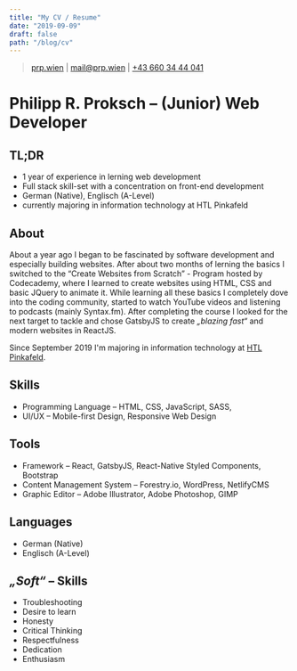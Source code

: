 ```yaml
---
title: "My CV / Resume"
date: "2019-09-09"
draft: false
path: "/blog/cv"
---
```


> [prp.wien](https://prp.wien) | 
[mail@prp.wien](mailto:mail@prp.wien) | 
[+43 660 34 44 041](tel:+436603444041)

# Philipp R. Proksch &ndash; (Junior) Web Developer
## TL;DR
- 1 year of experience in lerning web development
- Full stack skill-set with a concentration on front-end development
- German (Native), Englisch (A-Level)
- currently majoring in information technology at HTL Pinkafeld

## About 
About a year ago I began to be fascinated by software development and especially building websites. 
After about two months of lerning the basics I switched to the “Create Websites from Scratch” - Program hosted by Codecademy, 
where I learned to create websites using HTML, CSS and basic JQuery to animate it.
While learning all these basics I completely dove into the coding community, started to watch YouTube videos and listening to podcasts (mainly Syntax.fm). 
After completing the course I looked for the next target to tackle and chose GatsbyJS to create *„blazing fast“* and modern websites in ReactJS.

Since September 2019 I'm majoring in information technology at <a href="https://www.htlpinkafeld.at" target="_blank">HTL Pinkafeld</a>.

## Skills
- Programming Language &ndash; HTML, CSS, JavaScript, SASS,
- UI/UX &ndash; Mobile-first Design, Responsive Web Design

## Tools
- Framework &ndash; React, GatsbyJS, React-Native Styled Components, Bootstrap
- Content Management System &ndash; Forestry.io, WordPress, NetlifyCMS
- Graphic Editor &ndash; Adobe Illustrator, Adobe Photoshop, GIMP

## Languages
- German (Native)
- Englisch (A-Level)

## *„Soft“* &ndash; Skills
- Troubleshooting 
- Desire to learn
- Honesty
- Critical Thinking
- Respectfulness
- Dedication
- Enthusiasm


